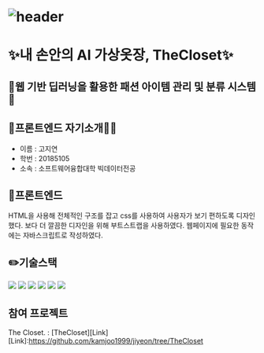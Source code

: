 ![header](https://capsule-render.vercel.app/api?type=Waving&color=FFA07A&height=250&section=header&text=The%20Closet&fontSize=90)
========================================================================================================================================
# ✨내 손안의 AI 가상옷장, TheCloset✨
## 👕웹 기반 딥러닝을 활용한 패션 아이템 관리 및 분류 시스템👖

## 🐻프론트엔드 자기소개🐻‍❄️
  - 이름 : 고지연
  - 학번 : 20185105
  - 소속 : 소프트웨어융합대학 빅데이터전공

## 🌱프론트엔드
HTML을 사용해 전체적인 구조를 잡고 css를 사용하여 사용자가 보기 편하도록 디자인했다.
보다 더 깔끔한 디자인을 위해 부트스트랩을 사용하였다.
웹페이지에 필요한 동작에는 자바스크립트로 작성하였다.

## ✏️기술스택
<img src="https://img.shields.io/badge/javascript-F7DF1E?style=for-the-badge&logo=javascript&logoColor=black"> <img src="https://img.shields.io/badge/html-E34F26?style=for-the-badge&logo=html5&logoColor=white"> <img src="https://img.shields.io/badge/css-1572B6?style=for-the-badge&logo=css3&logoColor=white"> <img src="https://img.shields.io/badge/jquery-0769AD?style=for-the-badge&logo=jquery&logoColor=white"> <img src="https://img.shields.io/badge/bootstrap-7952B3?style=for-the-badge&logo=bootstrap&logoColor=white"> <img src="https://img.shields.io/badge/tensorflow.js-F7DF1E?style=for-the-badge&logo=tensorflow&logoColor=orange"> 

## 참여 프로젝트
The Closet. : [TheCloset][Link]
[Link]:https://github.com/kamjoo1999/jiyeon/tree/TheCloset
